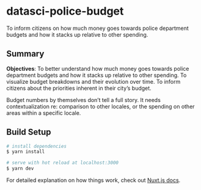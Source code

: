 # datasci-police-budget

To inform citizens on how much money goes towards police department budgets and how it stacks up relative to other spending.

## Summary

**Objectives**: To better understand how much money goes towards police department budgets and how it stacks up relative to other spending. To visualize budget breakdowns and their evolution over time. To inform citizens about the priorities inherent in their city’s budget.

Budget numbers by themselves don’t tell a full story. It needs contextualization re: comparison to other locales, or the spending on other areas within a specific locale.


## Build Setup

```bash
# install dependencies
$ yarn install

# serve with hot reload at localhost:3000
$ yarn dev

```

For detailed explanation on how things work, check out [Nuxt.js docs](https://nuxtjs.org).
